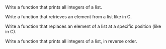 Write a function that prints all integers of a list.

Write a function that retrieves an element from a list like in C.

Write a function that replaces an element of a list at a specific position (like in C).

Write a function that prints all integers of a list, in reverse order.

